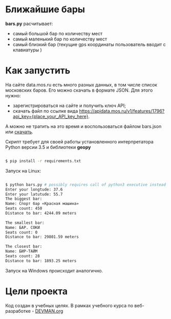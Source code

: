 # Ближайшие бары

**bars.py** расчитывает:
 - самый большой бар по количеству мест
 - самый маленький бар по количеству мест
 - самый близкий бар (текущие gps координаты пользователь вводит с клавиатуры )

# Как запустить
На сайте data.mos.ru есть много разных данных, в том числе список московских баров. Его можно скачать в формате JSON. Для этого нужно:

- зарегистрироваться на сайте и получить ключ API;
- скачать файл по ссылке вида https://apidata.mos.ru/v1/features/1796?api_key={place_your_API_key_here}.
 
 А можно не тратить на это время и воспользоваться файлом bars.json или [скачать](https://devman.org/fshare/1503831681/4/).

Скрипт требует для своей работы установленного интерпретатора Python версии 3.5 и библиотеки **geopy**

```bash

$ pip install -r requirements.txt

```

Запуск на Linux:

```bash

$ python bars.py # possibly requires call of python3 executive instead of just python
Enter your longtude: 37.6
Enter your latutude: 55.7
The biggest bar:
Name: Спорт бар «Красная машина»
Seats count: 450
Distance to bar: 4244.09 meters
  
The smallest bar: 
Name: БАР. СОКИ
Seats count: 0
Distance to bar: 29801.59 meters
 
The closest bar: 
Name: БИР-ТАЙМ
Seats count: 28
Distance to bar: 1893.25 meters

```

Запуск на Windows происходит аналогично.

# Цели проекта

Код создан в учебных целях. В рамках учебного курса по веб-разработке - [DEVMAN.org](https://devman.org)

